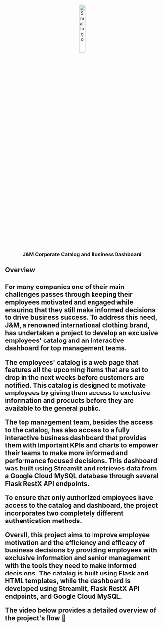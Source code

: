 <p align="center">
  <img src="https://user-images.githubusercontent.com/114337279/230568710-9de5ffda-ff76-4f74-9762-4878a7221d52.png" alt="Small logo" width="20%">
</p>
<h3 align="center">J&M Corporate Catalog and Business Dashboard</h3>

<h2> Overview <h2>

<p> For many companies one of their main challenges passes through keeping their employees motivated and engaged while ensuring that they still make informed decisions to drive business success. To address this need, J&M, a renowned international clothing brand, has undertaken a project to develop an exclusive employees' catalog and an interactive dashboard for top management teams.

The employees' catalog is a web page that features all the upcoming items that are set to drop in the next weeks before customers are notified. This catalog is designed to motivate employees by giving them access to exclusive information and products before they are available to the general public.

The top management team, besides the access to the catalog, has also access to a fully interactive business dashboard that provides them with important KPIs and charts to empower their teams to make more informed and performance focused decisions. This dashboard was built using Streamlit and retrieves data from a Google Cloud MySQL database through several Flask RestX API endpoints.

To ensure that only authorized employees have access to the catalog and dashboard, the project incorporates two completely different authentication methods.

Overall, this project aims to improve employee motivation and the efficiency and efficacy of business decisions by providing employees with exclusive information and senior management with the tools they need to make informed decisions. The catalog is built using Flask and HTML templates, while the dashboard is developed using Streamlit, Flask RestX API endpoints, and Google Cloud MySQL. 

 The video below provides a detailed overview of the project's flow 🔽</p>
